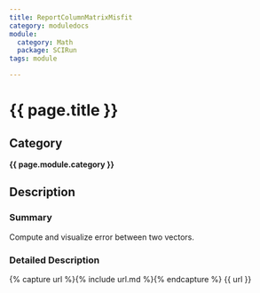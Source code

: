 ```yaml
---
title: ReportColumnMatrixMisfit
category: moduledocs
module:
  category: Math
  package: SCIRun
tags: module

---
```


# {{ page.title }}

## Category

**{{ page.module.category }}**

## Description

### Summary

Compute and visualize error between two vectors.

### Detailed Description

{% capture url %}{% include url.md %}{% endcapture %}
{{ url }}
